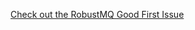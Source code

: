 [Check out the RobustMQ Good First Issue](https://docs.google.com/document/d/10DBQ1JWfPxGY_5vYfJO5reyF6USqgxIvygWA-FPDDfg/edit?tab=t.0#heading=h.99o3501f8vh2)
